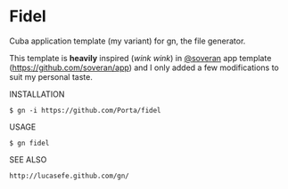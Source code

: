 Fidel
=====

Cuba application template (my variant) for gn, the file generator.

This template is **heavily** inspired (_wink wink_) in [@soveran](https://github.com/soveran) app template (https://github.com/soveran/app) and I only added a few modifications to suit my personal taste.


INSTALLATION

    $ gn -i https://github.com/Porta/fidel

USAGE

    $ gn fidel

SEE ALSO

    http://lucasefe.github.com/gn/